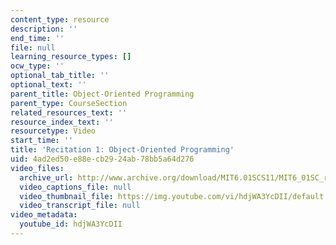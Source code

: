 ```yaml
---
content_type: resource
description: ''
end_time: ''
file: null
learning_resource_types: []
ocw_type: ''
optional_tab_title: ''
optional_text: ''
parent_title: Object-Oriented Programming
parent_type: CourseSection
related_resources_text: ''
resource_index_text: ''
resourcetype: Video
start_time: ''
title: 'Recitation 1: Object-Oriented Programming'
uid: 4ad2ed50-e88e-cb29-24ab-78bb5a64d276
video_files:
  archive_url: http://www.archive.org/download/MIT6.01SCS11/MIT6_01SC_rec1_300k.mp4
  video_captions_file: null
  video_thumbnail_file: https://img.youtube.com/vi/hdjWA3YcDII/default.jpg
  video_transcript_file: null
video_metadata:
  youtube_id: hdjWA3YcDII
---
```

